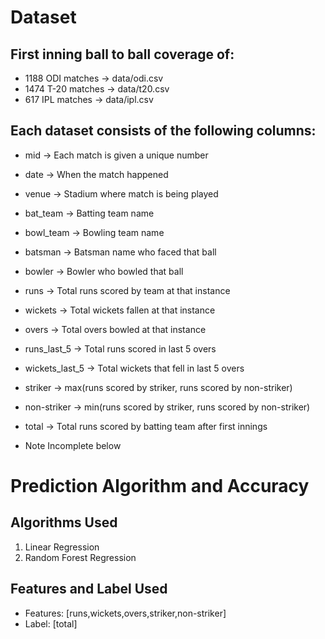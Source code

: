 # Dataset

## First inning ball to ball coverage of:

* 1188 ODI matches -> data/odi.csv
* 1474 T-20 matches -> data/t20.csv
* 617 IPL matches -> data/ipl.csv

## Each dataset consists of the following columns:

* mid -> Each match is given a unique number
* date -> When the match happened
* venue -> Stadium where match is being played
* bat_team -> Batting team name
* bowl_team -> Bowling team name
* batsman -> Batsman name who faced that ball
* bowler -> Bowler who bowled that ball
* runs -> Total runs scored by team at that instance
* wickets -> Total wickets fallen at that instance
* overs -> Total overs bowled at that instance
* runs_last_5 -> Total runs scored in last 5 overs
* wickets_last_5 -> Total wickets that fell in last 5 overs
* striker -> max(runs scored by striker, runs scored by non-striker)
* non-striker -> min(runs scored by striker, runs scored by non-striker)
* total -> Total runs scored by batting team after first innings


* Note Incomplete below
# Prediction Algorithm and Accuracy

## Algorithms Used

1. Linear Regression
2. Random Forest Regression

## Features and Label Used

* Features: [runs,wickets,overs,striker,non-striker]
* Label: [total]


